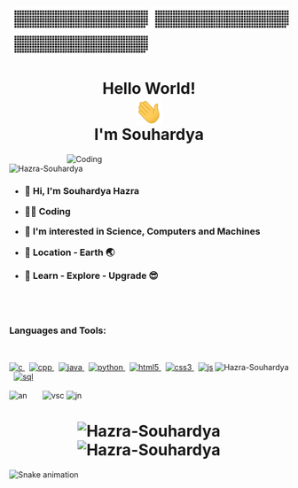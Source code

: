 <p>
  <img src="S  O  U.svg" width="250" />
  <img src="H  A  R.svg" width="250" /> 
  <img src="D  Y  A.svg" width="250" />
</p>


<h1 align="Center">
  Hello World! <br>
  <img src="https://raw.githubusercontent.com/ABSphreak/ABSphreak/master/gifs/Hi.gif" width="50" valign="middle"> <br>
  I'm Souhardya
</h1>

<img align="right" alt="Coding" width="400" src="https://cdn.dribbble.com/users/1162077/screenshots/3848914/programmer.gif">

<p align="left"> <img src="https://komarev.com/ghpvc/?username=Hazra-Souhardya&label=Profile%20views&color=0e75b6&style=flat" alt="Hazra-Souhardya" /> </p>

<h3>
  
- 👋 Hi, I'm Souhardya Hazra

- 👨‍💻 Coding

- 👀 I'm interested in Science, Computers and Machines

- 📍 Location - Earth 🌏
  
- 🔭 Learn - Explore - Upgrade 😎

<br><br>

<h3 align="left">Languages and Tools:</h3><br>
<p><img align="right" src="https://github-readme-stats.vercel.app/api/top-langs?username=Hazra-Souhardya&show_icons=true&locale=en&layout=compact&theme=tokyonight" alt="Hazra-Souhardya" />
</p>
<p align="left"> 
<a href="https://www.cprogramming.com/" target="_blank"> <img src="https://github.com/abrahamcalf/programming-languages-logos/blob/master/src/c/c_256x256.png" alt="c" width="50" height="50"/> </a> &nbsp;
<a href="https://www.w3schools.com/cpp/" target="_blank"> <img src="https://github.com/abrahamcalf/programming-languages-logos/blob/master/src/cpp/cpp_256x256.png" alt="cpp" width="50" height="50"/> </a> &nbsp;
<a href="https://www.w3schools.com/java/" target="_blank"> <img src="https://github.com/abrahamcalf/programming-languages-logos/blob/master/src/java/java_256x256.png" alt="java" width="50" height="50"/> </a> &nbsp;
<a href="https://www.w3schools.com/python/" target="_blank"> <img src="https://github.com/abrahamcalf/programming-languages-logos/blob/master/src/python/python_256x256.png" alt="python" width="50" height="50"/> </a> &nbsp;
<a href="https://www.w3.org/html/" target="_blank"> <img src="https://github.com/abrahamcalf/programming-languages-logos/blob/master/src/html/html_256x256.png" alt="html5" width="60" height="60"/> </a> &nbsp;
<a href="https://www.w3schools.com/css/" target="_blank"> <img src="https://github.com/abrahamcalf/programming-languages-logos/blob/master/src/css/css_256x256.png" alt="css3" width="50" height="50"/> </a> &nbsp;
<a href = "https://www.w3schools.com/js/" target = "_blank"> <img src = "https://github.com/abrahamcalf/programming-languages-logos/blob/master/src/javascript/javascript_256x256.png" alt="js" width="50" height="50"/></a> &nbsp;
<a href = "https://www.w3schools.com/sql/" target = "_blank"> <img src = "https://w7.pngwing.com/pngs/525/959/png-transparent-microsoft-azure-sql-database-microsoft-sql-server-cloud-computing-text-trademark-logo.png" alt="sql" width="60" height="50"/></a> <br> <br>
<img src = "https://www.clipartmax.com/png/middle/349-3490136_anaconda-icon-anaconda-python-icon.png" alt="an" width="50" height="50"/> &nbsp; &nbsp; &nbsp;
<img src = "https://yt3.googleusercontent.com/_q52i8bUAEvcb7JR4e-eNTv23y2A_wg5sCz0NC0GrGtcw1CRMWJSOPVHUDh_bngD0q4gMvVeoA=s900-c-k-c0x00ffffff-no-rj" alt="vsc" width="50" height="50"/>
<img src = "https://jupyter.org/assets/share.png" alt="jn" width="90" height="50"/>
</p>

<h1 align="Center">
<img src="https://github-readme-stats.vercel.app/api?username=Hazra-Souhardya&show_icons=true&locale=en&theme=tokyonight" alt="Hazra-Souhardya"/>
<br>
<img src="https://github-readme-streak-stats.herokuapp.com/?user=Hazra-Souhardya&&theme=tokyonight" alt="Hazra-Souhardya"/>
</h1>

![Snake animation](https://github.com/Hazra-Souhardya/Hazra-Souhardya/blob/output/github-contribution-grid-snake.svg)

<!--
### Hi there 👋
**Hazra-Souhardya/Hazra-Souhardya** is a ✨ _special_ ✨ repository because its `README.md` (this file) appears on your GitHub profile.

Here are some ideas to get you started:

- 🔭 I’m currently working on ...
- 🌱 I’m currently learning ...
- 👯 I’m looking to collaborate on ...
- 🤔 I’m looking for help with ...
- 💬 Ask me about ...
- 📫 How to reach me: ...
- 😄 Pronouns: ...
- ⚡ Fun fact: ...

- 👋 Hi, I’m @Hazra-Souhardya
- 👀 I’m interested in ...
- 🌱 I’m currently learning ...
- 💞️ I’m looking to collaborate on ...
- 📫 How to reach me ...
-->

<!---
Hazra-Souhardya/Hazra-Souhardya is a ✨ special ✨ repository because its `README.md` (this file) appears on your GitHub profile.
You can click the Preview link to take a look at your changes.
--->
